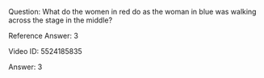 Question: What do the women in red do as the woman in blue was walking across the stage in the middle?

Reference Answer: 3

Video ID: 5524185835

Answer: 3

